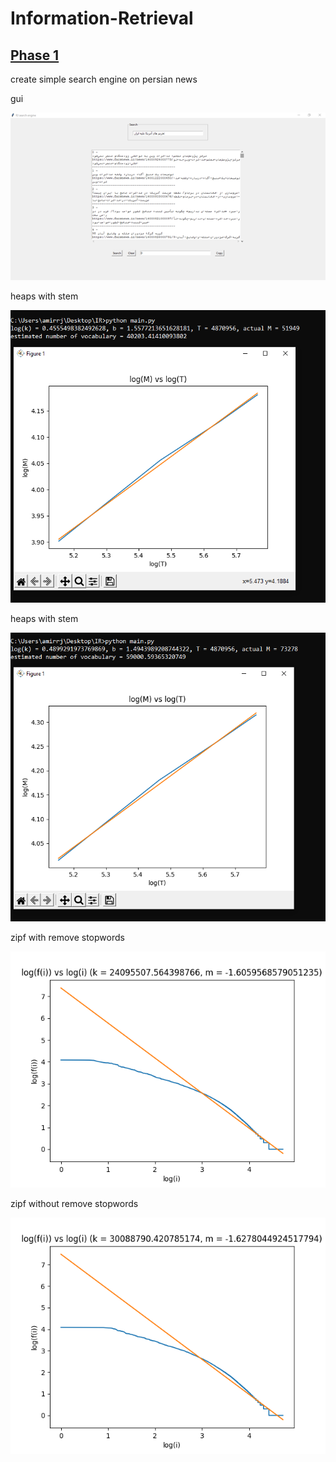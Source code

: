# Information-Retrieval

## [Phase 1](https://github.com/amirrezarajabi/Information-Retrieval/tree/main/IR_P1)
create simple search engine on persian news

gui

![gui](IR_P1/gui.png)

heaps with stem

![heaps_with_stem](IR_P1/fig/heaps_with_stem.PNG)

heaps with stem

![heaps_without_stem](IR_P1/fig/heaps_without_stem.PNG)

zipf with remove stopwords

![zipf_with_remove_stopwords](IR_P1/fig/zipf_with_remove_stopwords.png)

zipf without remove stopwords

![zipf_without_remove_stopwords](IR_P1/fig/zipf_without_remove_stopwords.png)

